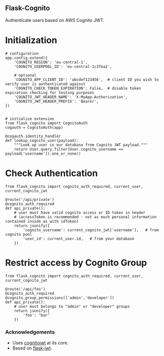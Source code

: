 Flask-Cognito
-------------

Authenticate users based on AWS Cognito JWT.


# Initialization
```python3
# configuration
app.config.extend({
    'COGNITO_REGION': 'eu-central-1',
    'COGNITO_USERPOOL_ID': 'eu-central-1c3fea2',

    # optional
    'COGNITO_APP_CLIENT_ID': 'abcdef123456',  # client ID you wish to verify user is authenticated against
    'COGNITO_CHECK_TOKEN_EXPIRATION': False,  # disable token expiration checking for testing purposes
    'COGNITO_JWT_HEADER_NAME': 'X-MyApp-Authorization',
    'COGNITO_JWT_HEADER_PREFIX': 'Bearer',
})


# initialize extension
from flask_cognito import CognitoAuth
cogauth = CognitoAuth(app)

@cogauth.identity_handler
def lookup_cognito_user(payload):
    """Look up user in our database from Cognito JWT payload."""
    return User.query.filter(User.cognito_username == payload['username']).one_or_none()
```

# Check Authentication
```python3
from flask_cognito import cognito_auth_required, current_user, current_cognito_jwt

@route('/api/private')
@cognito_auth_required
def api_private():
    # user must have valid cognito access or ID token in header
    # (accessToken is recommended - not as much personal information contained inside as with idToken)
    return jsonify({
        'cognito_username': current_cognito_jwt['username'],   # from cognito pool
        'user_id': current_user.id,   # from your database
    })
```

# Restrict access by Cognito Group
```python3
from flask_cognito import cognito_auth_required, current_user, current_cognito_jwt

@route('/api/foo')
@cognito_auth_required
@cognito_group_permissions(['admin','developer'])
def api_private():
    # user must belongs to "admin" or "developer" groups
    return jsonify({
        'foo': "bar"
    })
```

### Acknowledgements
* Uses [cognitojwt](https://github.com/borisrozumnuk/cognitojwt) at its core.
* Based on [flask-jwt](https://github.com/mattupstate/flask-jwt/).

